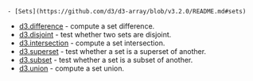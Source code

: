     - [Sets](https://github.com/d3/d3-array/blob/v3.2.0/README.md#sets)

- [d3.difference](https://github.com/d3/d3-array/blob/v3.2.0/README.md#difference) - compute a set difference.
- [d3.disjoint](https://github.com/d3/d3-array/blob/v3.2.0/README.md#disjoint) - test whether two sets are disjoint.
- [d3.intersection](https://github.com/d3/d3-array/blob/v3.2.0/README.md#intersection) - compute a set intersection.
- [d3.superset](https://github.com/d3/d3-array/blob/v3.2.0/README.md#superset) - test whether a set is a superset of another.
- [d3.subset](https://github.com/d3/d3-array/blob/v3.2.0/README.md#subset) - test whether a set is a subset of another.
- [d3.union](https://github.com/d3/d3-array/blob/v3.2.0/README.md#union) - compute a set union.
